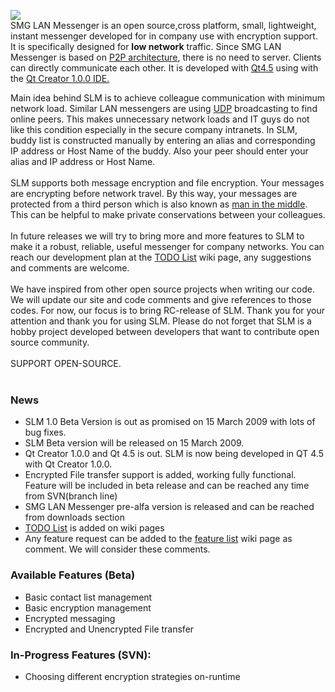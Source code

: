 [![](http://dl.getdropbox.com/u/161208/Documents/WikiDocuments/slmLogo.png)](http://code.google.com/p/slmmachine/)
<br>
SMG LAN Messenger is an open source,cross platform, small, lightweight, instant messenger developed for in company use with encryption support. It is specifically designed for <b>low network</b> traffic. Since SMG LAN Messenger is based on <a href='http://en.wikipedia.org/wiki/Peer-to-peer'>P2P architecture</a>, there is no need to server. Clients can directly communicate each other. It is developed with <a href='http://doc.trolltech.com/4.5/index.html'>Qt4.5</a> using with the <a href='http://doc.trolltech.com/qtcreator-1.0/index.html'>Qt Creator 1.0.0 IDE.</a>

Main idea behind SLM is to achieve colleague communication with minimum network load. Similar LAN messengers are using <a href='http://en.wikipedia.org/wiki/User_Datagram_Protocol'>UDP</a> broadcasting to find online peers. This makes unnecessary network loads and IT guys do not like this condition especially in the secure company intranets. In SLM, buddy list is constructed manually by entering an alias and corresponding IP address or Host Name of the buddy. Also your peer should enter your alias and IP address or Host Name.<br>
<br>
SLM supports both message encryption and file encryption. Your messages are encrypting before network travel. By this way, your messages are protected from a third person which is also known as <a href='http://en.wikipedia.org/wiki/Man_in_the_middle_attack'>man in the middle</a>. This can be helpful to make private conservations between your colleagues.<br>
<br>
In future releases we will try to bring more and more features to SLM to make it a robust, reliable, useful messenger for company networks. You can reach our development plan at the <a href='TODOList.md'>TODO List</a> wiki page, any suggestions and comments are welcome.<br>
<br>
We have inspired from other open source projects when writing our code. We will update our site and code comments and give references to those codes. For now, our focus is to bring RC-release of SLM. Thank you for your attention and thank you for using SLM. Please do not forget that SLM is a hobby project developed between developers that want to contribute open source community.<br>
<br>
SUPPORT OPEN-SOURCE.<br>
<br>
<h3>News</h3>
<ul><li>SLM 1.0 Beta Version is out as promised on 15 March 2009 with lots of bug fixes.<br>
</li><li>SLM Beta version will be released on 15 March 2009.<br>
</li><li>Qt Creator 1.0.0 and Qt 4.5 is out. SLM is now being developed in QT 4.5 with Qt Creator 1.0.0.<br>
</li><li>Encrypted File transfer support is added, working fully functional. Feature will be included in beta release and can be reached any time from SVN(branch line)<br>
</li><li>SMG LAN Messenger pre-alfa version is released and can be reached from downloads section<br>
</li><li><a href='TODOList.md'>TODO List</a> is added on wiki pages<br>
</li><li>Any feature request can be added to the <a href='FeatureList.md'>feature list</a> wiki page as comment. We will consider these comments.</li></ul>

<h3>Available Features (Beta)</h3>
<ul><li>Basic contact list management<br>
</li><li>Basic encryption management<br>
</li><li>Encrypted messaging<br>
</li><li>Encrypted and Unencrypted File transfer</li></ul>

<h3>In-Progress Features (SVN):</h3>
<ul><li>Choosing different encryption strategies on-runtime